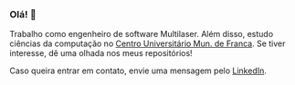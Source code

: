 ### Olá! 👋

Trabalho como engenheiro de software Multilaser. Além disso, estudo ciências da computação no [Centro Universitário Mun. de Franca](https://www.unifacef.com.br/). Se tiver interesse, dê uma olhada nos meus repositórios!

Caso queira entrar em contato, envie uma mensagem pelo [LinkedIn](https://linkedin.com/in/viníciuscrisol/).
